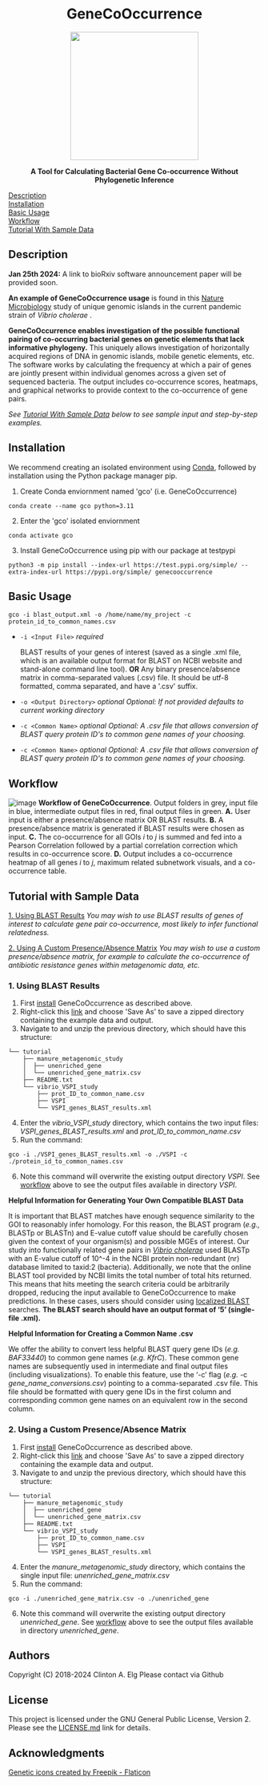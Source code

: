 <h1 align="center">GeneCoOccurrence</h1>

<p align="center">
  <img width="256" height="256" src="https://user-images.githubusercontent.com/35710809/167226809-ea5ec455-674c-4111-a1b0-acb84f29b3ee.png">
</p>
<p align="center"><b>
A Tool for Calculating Bacterial Gene Co-occurrence Without Phylogenetic Inference
</p></b>

[Description](#description) <br>
[Installation](#installation) <br>
[Basic Usage](#basic-usage) <br>
[Workflow](#workflow) <br>
[Tutorial With Sample Data](#tutorial-with-sample-data)

## Description
**Jan 25th 2024:** A link to bioRxiv software announcement paper will be provided soon.

 **An example of GeneCoOccurrence usage** is found in this [Nature Microbiology](https://www.ncbi.nlm.nih.gov/pmc/articles/PMC9830645) study of unique genomic islands in the current pandemic strain of *Vibrio cholerae* .
 
 **GeneCoOccurrence enables investigation of the possible functional pairing of co-occurring bacterial genes on genetic elements that lack informative phylogeny.** This uniquely allows investigation of horizontally acquired regions of DNA in genomic islands, mobile genetic elements, etc. The software works by calculating the frequency at which a pair of genes are jointly present within individual genomes across a given set of sequenced bacteria. The output includes co-occurrence scores, heatmaps, and graphical networks to provide context to the co-occurrence of gene pairs.

 *See [Tutorial With Sample Data](#tutorial-with-sample-data) below to see sample input and step-by-step examples.*
## Installation
We recommend creating an isolated environment using [Conda](https://www.anaconda.com/download), followed by installation using the Python package manager pip.
1. Create Conda enviornment named 'gco' (i.e. GeneCoOccurrence) 
```
conda create --name gco python=3.11
```
2. Enter the 'gco' isolated enviornment
```
conda activate gco
```

3. Install GeneCoOccurrence using pip with our package at testpypi
```
python3 -m pip install --index-url https://test.pypi.org/simple/ --extra-index-url https://pypi.org/simple/ genecooccurrence
```

## Basic Usage

```
gco -i blast_output.xml -o /home/name/my_project -c protein_id_to_common_names.csv
```

* `-i <Input File>` *required*

  BLAST results of your genes of interest (saved as a single .xml file, which is an available output format for BLAST on NCBI website and stand-alone command line tool).
  **OR**
Any binary presence/absence matrix in comma-separated values (.csv) file. It should be utf-8 formatted, comma separated, and have a '.csv' suffix.
* `-o <Output Directory>` *optional* 
  *Optional: If not provided defaults to current working directory*
* `-c <Common Name>` *optional* 
  *Optional:  A .csv file that allows conversion of BLAST query protein ID's to common gene names of your choosing.* 
* `-c <Common Name>` *optional* 
  *Optional:  A .csv file that allows conversion of BLAST query protein ID's to common gene names of your choosing.* 

## Workflow
![image](https://github.com/clinte14/GeneCoOccurrence/assets/35710809/98b89fc7-4e34-4efc-befb-c476e5ceec60)
**Workflow of GeneCoOccurrence**. Output folders in grey, input file in blue, intermediate output files in red, final output files in green. **A.** User input is either a presence/absence matrix OR BLAST results. **B.** A presence/absence matrix is generated if BLAST results were chosen as input. **C.** The co-occurrence for all GOIs *i* to *j* is summed and fed into a Pearson Correlation followed by a partial correlation correction which results in co-occurrence score. **D.** Output includes a co-occurrence heatmap of all genes *i* to *j*, maximum related subnetwork visuals, and a co-occurrence table.

## Tutorial with Sample Data

[1. Using BLAST Results](#1-using-blast-results)
*You may wish to use BLAST results of genes of interest to calculate gene pair co-occurrence, most likely to infer functional relatedness.*

[2. Using A Custom Presence/Absence Matrix](#2-using-a-custom-presenceabsence-matrix)
*You may wish to use a custom presence/absence matrix, for example to calculate the co-occurrence of antibiotic resistance genes within metagenomic data, etc.*

### 1. Using BLAST Results
1. First [install](#installation) GeneCoOccurrence as described above.
2. Right-click this [link](https://github.com/clinte14/GeneCoOccurrence/blob/master/tutorial.zip) and choose 'Save As' to save a zipped directory containing the example data and output.
3. Navigate to and unzip the previous directory, which should have this structure:
```
└── tutorial
    ├── manure_metagenomic_study
    │  ├── unenriched_gene
    │  └── unenriched_gene_matrix.csv
    ├── README.txt
    └── vibrio_VSPI_study
        ├── prot_ID_to_common_name.csv
        ├── VSPI
        └── VSPI_genes_BLAST_results.xml
```
4. Enter the *vibrio_VSPI_study* directory, which contains the two input files: *VSPI_genes_BLAST_results.xml* and *prot_ID_to_common_name.csv*
5. Run the command:
```
gco -i ./VSPI_genes_BLAST_results.xml -o ./VSPI -c ./protein_id_to_common_names.csv
```
6. Note this command will overwrite the existing output directory *VSPI*. See [workflow](#workflow) above to see the output files available in directory *VSPI*.

**Helpful Information for Generating Your Own Compatible BLAST Data**

It is important that BLAST matches have enough sequence similarity to the GOI to reasonably infer homology. For this reason, the BLAST program (*e.g.,* BLASTp or BLASTn) and E-value cutoff value should be carefully chosen given the context of your organism(s) and possible MGEs of interest. Our study into functionally related gene pairs in [*Vibrio cholerae*](https://www.ncbi.nlm.nih.gov/pmc/articles/PMC9830645/) used BLASTp with an E-value cutoff of 10^-4 in the NCBI protein non-redundant (nr) database limited to taxid:2 (bacteria). Additionally, we note that the online BLAST tool provided by NCBI limits the total number of total hits returned. This means that hits meeting the search criteria could be arbitrarily dropped, reducing the input available to GeneCoOccurrence to make predictions. In these cases, users should consider using [localized BLAST](https://blast.ncbi.nlm.nih.gov/doc/blast-help/downloadblastdata.html) searches.  **The BLAST search should have an output format of ‘5’ (single-file .xml).**


**Helpful Information for Creating a Common Name .csv**

We offer the ability to convert less helpful BLAST query gene IDs (_e.g. BAF33440_) to common gene names (_e.g. KfrC_). These common gene names are subsequently used in intermediate and final output files (including visualizations). To enable this feature, use the ‘-c’ flag (_e.g._ -c _gene_name_conversions.csv_) pointing to a comma-separated .csv file. This file should be formatted with query gene IDs in the first column and corresponding common gene names on an equivalent row in the second column.


### 2. Using a Custom Presence/Absence Matrix
1. First [install](#installation) GeneCoOccurrence as described above.
2. Right-click this [link](https://github.com/clinte14/GeneCoOccurrence/blob/master/tutorial.zip) and choose 'Save As' to save a zipped directory containing the example data and output.
3. Navigate to and unzip the previous directory, which should have this structure:
```
└── tutorial
    ├── manure_metagenomic_study
    │  ├── unenriched_gene
    │  └── unenriched_gene_matrix.csv
    ├── README.txt
    └── vibrio_VSPI_study
        ├── prot_ID_to_common_name.csv
        ├── VSPI
        └── VSPI_genes_BLAST_results.xml
```
4. Enter the *manure_metagenomic_study* directory, which contains the single input file: *unenriched_gene_matrix.csv*
5. Run the command:
```
gco -i ./unenriched_gene_matrix.csv -o ./unenriched_gene
```
6. Note this command will overwrite the existing output directory *unenriched_gene*. See [workflow](#workflow) above to see the output files available in directory *unenriched_gene*.

## Authors
Copyright (C) 2018-2024  Clinton A. Elg
Please contact via Github



## License

This project is licensed under the GNU General Public License, Version 2. Please see the <a href="https://github.com/clinte14/GeneCoOccurrence/blob/master/LICENSE.md" title="LICENSE.md">LICENSE.md</a> link for details.


## Acknowledgments
<a href="https://www.flaticon.com/free-icons/genetic" title="genetic icons">Genetic icons created by Freepik - Flaticon</a>
<!--
Inspiration, code snippets, etc.
* [awesome-readme](https://github.com/matiassingers/awesome-readme)
* [PurpleBooth](https://gist.github.com/PurpleBooth/109311bb0361f32d87a2)
* [dbader](https://github.com/dbader/readme-template)
* [zenorocha](https://gist.github.com/zenorocha/4526327)
* [fvcproductions](https://gist.github.com/fvcproductions/1bfc2d4aecb01a834b46)
THIS README from https://gist.github.com/DomPizzie/7a5ff55ffa9081f2de27c315f5018afc
-->
